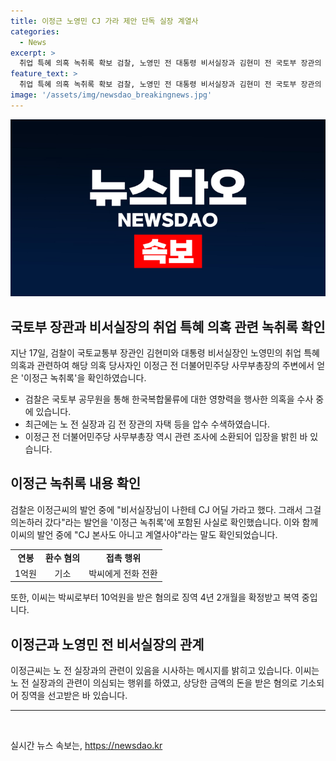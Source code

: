 ```yaml
---
title: 이정근 노영민 CJ 가라 제안 단독 실장 계열사
categories:
  - News
excerpt: >
  취업 특혜 의혹 녹취록 확보 검찰, 노영민 전 대통령 비서실장과 김현미 전 국토부 장관의 의혹 조사. 녹취록에서는 이정근 전 민주당 사무부총장의 발언 확인. 의혹은 공무원 통해 물류 분야 전문성 없는 정치권 인사를 한국복합물류에 앉힌 것으로 수사 중. 노 전 실장과 김 전 장관 자택 등 압수수색. 이씨는 CJ 계열사 취업과 관련한 의혹도 제기, 10억원 받은 혐의로 기소돼 징역 4년 2개월을 확정받고 복역 중.
feature_text: >
  취업 특혜 의혹 녹취록 확보 검찰, 노영민 전 대통령 비서실장과 김현미 전 국토부 장관의 의혹 조사. 녹취록에서는 이정근 전 민주당 사무부총장의 발언 확인. 의혹은 공무원 통해 물류 분야 전문성 없는 정치권 인사를 한국복합물류에 앉힌 것으로 수사 중. 노 전 실장과 김 전 장관 자택 등 압수수색. 이씨는 CJ 계열사 취업과 관련한 의혹도 제기, 10억원 받은 혐의로 기소돼 징역 4년 2개월을 확정받고 복역 중.
image: '/assets/img/newsdao_breakingnews.jpg'
---
```


<p><img src="/assets/img/newsdao_breakingnews.jpg" alt="ranknews 속보" /></p>

<h2 data-ke-size="size26">국토부 장관과 비서실장의 취업 특혜 의혹 관련 녹취록 확인</h2>

<p data-ke-size="size16">지난 17일, 검찰이 국토교통부 장관인 김현미와 대통령 비서실장인 노영민의 취업 특혜 의혹과 관련하여 해당 의혹 당사자인 이정근 전 더불어민주당 사무부총장의 주변에서 얻은 '이정근 녹취록'을 확인하였습니다. </p>

<ul>
    <li>검찰은 국토부 공무원을 통해 한국복합물류에 대한 영향력을 행사한 의혹을 수사 중에 있습니다.</li>
    <li>최근에는 노 전 실장과 김 전 장관의 자택 등을 압수 수색하였습니다.</li>
    <li>이정근 전 더불어민주당 사무부총장 역시 관련 조사에 소환되어 입장을 밝힌 바 있습니다.</li>
</ul>

<h2 data-ke-size="size26">이정근 녹취록 내용 확인</h2>

<p data-ke-size="size16">검찰은 이정근씨의 발언 중에 "비서실장님이 나한테 CJ 어딜 가라고 했다. 그래서 그걸 의논하러 갔다"라는 발언을 '이정근 녹취록'에 포함된 사실로 확인했습니다. 이와 함께 이씨의 발언 중에 "CJ 본사도 아니고 계열사야"라는 말도 확인되었습니다. </p>

<table>
    <tr>
        <td style="text-align: center; height: 17px;"><b>연봉</b></td>
        <td style="text-align: center; height: 17px;"><b>환수 혐의</b></td>
        <td style="text-align: center; height: 17px;"><b>접촉 행위</b></td>
    </tr>
    <tr>
        <td style="text-align: center; height: 17px;">1억원</td>
        <td style="text-align: center; height: 17px;">기소</td>
        <td style="text-align: center; height: 17px;">박씨에게 전화 전환</td>
    </tr>
</table>

<p data-ke-size="size16">또한, 이씨는 박씨로부터 10억원을 받은 혐의로 징역 4년 2개월을 확정받고 복역 중입니다.</p>

<h2 data-ke-size="size26">이정근과 노영민 전 비서실장의 관계</h2>

<p data-ke-size="size16">이정근씨는 노 전 실장과의 관련이 있음을 시사하는 메시지를 밝히고 있습니다. 이씨는 노 전 실장과의 관련이 의심되는 행위를 하였고, 상당한 금액의 돈을 받은 혐의로 기소되어 징역을 선고받은 바 있습니다.</p>

<hr>

<p data-ke-size="size16">&nbsp;</p>
실시간 뉴스 속보는, <a href="https://newsdao.kr" rel="dofollow">https://newsdao.kr</a>


